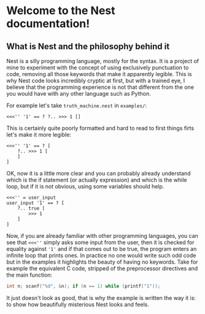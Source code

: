 # Welcome to the Nest documentation!

## What is Nest and the philosophy behind it
Nest is a silly programming language, mostly for the syntax. It is a project of mine to experiment with the concept of using exclusively punctuation to code, removing all those keywords that make it apparently legible. This is why Nest code looks incredibly cryptic at first, but with a trained eye, I believe that the programming experience is not that different from the one you would have with any other language such as Python.

For example let's take `truth_machine.nest` in `examples/`:

```
<<<'' '1' == ? ?.. >>> 1 []
```

This is certainly quite poorly formatted and hard to read to first things firts let's make it more legible:

```
<<<'' '1' == ? [
    ?.. >>> 1 [
    ]
]
```

OK, now it is a little more clear and you can probably already understand which is the if statement (or actually expression) and which is the while loop, but if it is not obvious, using some variables should help.

```
<<<'' = user_input
user_input '1' == ? [
    ?.. true [
        >>> 1
    ]
]
```

Now, if you are already familiar with other programming languages, you can see that `<<<''` simply asks some input from the user, then it is checked for equality against `'1'` and if that comes out to be true, the program enters an infinite loop that prints ones. 
In practice no one would write such odd code but in the examples it highlights the beauty of having no keywords. Take for example the equivalent C code, stripped of the preprocessor directives and the main function:

```c
int n; scanf("%d", &n); if (n == 1) while (printf("1"));
```

It just doesn't look as good, that is why the example is written the way it is: to show how beautifully misterious Nest looks and feels.
